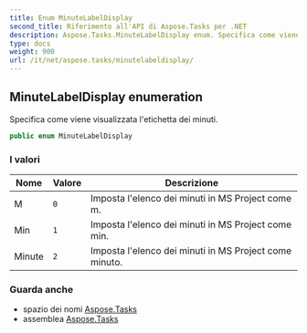 ```yaml
---
title: Enum MinuteLabelDisplay
second_title: Riferimento all'API di Aspose.Tasks per .NET
description: Aspose.Tasks.MinuteLabelDisplay enum. Specifica come viene visualizzata letichetta dei minuti.
type: docs
weight: 900
url: /it/net/aspose.tasks/minutelabeldisplay/
---
```

## MinuteLabelDisplay enumeration

Specifica come viene visualizzata l'etichetta dei minuti.

```csharp
public enum MinuteLabelDisplay
```

### I valori

| Nome | Valore | Descrizione |
| --- | --- | --- |
| M | `0` | Imposta l'elenco dei minuti in MS Project come m. |
| Min | `1` | Imposta l'elenco dei minuti in MS Project come min. |
| Minute | `2` | Imposta l'elenco dei minuti in MS Project come minuto. |

### Guarda anche

* spazio dei nomi [Aspose.Tasks](../../aspose.tasks/)
* assemblea [Aspose.Tasks](../../)


